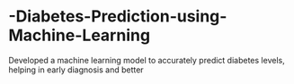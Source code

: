 # -Diabetes-Prediction-using-Machine-Learning
Developed a machine learning model to accurately predict diabetes levels, helping in early diagnosis and better
